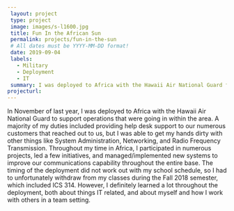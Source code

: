 ```yaml
---
 layout: project
 type: project
 image: images/s-l1600.jpg
 title: Fun In the African Sun
 permalink: projects/fun-in-the-sun
 # All dates must be YYYY-MM-DD format!
 date: 2019-09-04
 labels:
   - Military
   - Deployment
   - IT
 summary: I was deployed to Africa with the Hawaii Air National Guard from November of last year. 
projecturl: 
---
```


In November of last year, I was deployed to Africa with the Hawaii Air National Guard to support operations that were going in within the area. A majority of my duties included providing help desk support to our numerous customers that reached out to us, but I was able to get my hands dirty with other things like System Administration, Networking, and Radio Frequency Transmission. Throughout my time in Africa, I participated in numerous projects, led a few initiatives, and managed/implemented new systems to improve our communications capability throughout the entire base. The timing of the deployment did not work out with my school schedule, so I had to unfortunately withdraw from my classes during the Fall 2018 semester, which included ICS 314. However, I definitely learned a lot throughout the deployment, both about things IT related, and about myself and how I work with others in a team setting. 
